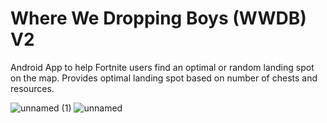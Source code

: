 # Where We Dropping Boys (WWDB) V2

Android App to help Fortnite users find an optimal or random landing spot on the map. Provides optimal landing spot based on number of chests and resources. 


![unnamed (1)](https://user-images.githubusercontent.com/21183506/149421505-b50c065f-29f4-46a4-92c8-21c6b719cb6a.png)  ![unnamed](https://user-images.githubusercontent.com/21183506/149421507-dc97e99d-3b9e-46b2-825f-5c20f8b716fa.png)

